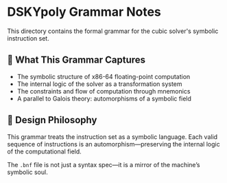 # DSKYpoly Grammar Notes

This directory contains the formal grammar for the cubic solver's symbolic instruction set.

## 📘 What This Grammar Captures

- The symbolic structure of x86-64 floating-point computation
- The internal logic of the solver as a transformation system
- The constraints and flow of computation through mnemonics
- A parallel to Galois theory: automorphisms of a symbolic field

## 🧠 Design Philosophy

This grammar treats the instruction set as a symbolic language. Each valid sequence of instructions is an automorphism—preserving the internal logic of the computational field.

The `.bnf` file is not just a syntax spec—it is a mirror of the machine’s symbolic soul.